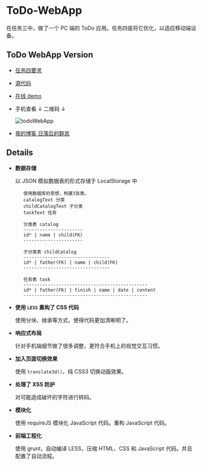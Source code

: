 
# ToDo-WebApp

在任务三中，做了一个 PC 端的 ToDo 应用。任务四是将它优化，以适应移动端设备。

## ToDo WebApp Version

* [任务四要求](https://github.com/baidu-ife/ife/tree/master/task/task0004)
* [源代码](https://github.com/zehuiguan/ToDo-WebApp)
* [在线 demo](http://zehuiguan.github.io/demo/ToDo-WebApp/dist)
* 手机查看 ↓ 二维码 ↓
    
    ![todoWebApp](http://7xj3al.com1.z0.glb.clouddn.com/1442323184.png)
* [我的博客 日落后的群岚](http://zehuiguan.github.io)

## Details

* **数据存储**

    以 JSON 模拟数据表的形式存储于 LocalStorage 中

         使用数据库的思想，构建3张表。
         catalogText 分类
         childCatalogText 子分类
         taskText 任务
         
         分类表 catalog
         ----------------------
         id* | name | child(FK)
         ----------------------
         
         子分类表 childCatalog
         --------------------------------
         id* | father(FK) | name | child(FK)
         --------------------------------
         
         任务表 task
         ----------------------------------------------
         id* | father(FK) | finish | name | date | content
         ----------------------------------------------

* **使用 `LESS` 重构了 CSS 代码**
    
    使用分块、继承等方式，使得代码更加清晰明了。

* **响应式布局**
    
    针对手机端细节做了很多调整，更符合手机上的视觉交互习惯。

* **加入页面切换效果**
    
    使用 `translate3d()`，纯 CSS3 切换动画效果。

* **处理了 XSS 防护**
    
    对可能造成破坏的字符进行转码。

* **模块化**
    
    使用 requireJS 模块化 JavaScript 代码。重构 JavaScript 代码。

* **前端工程化**
    
    使用 grunt，自动编译 LESS，压缩 HTML、CSS 和 JavaScript 代码。并且配置了自动流程。
